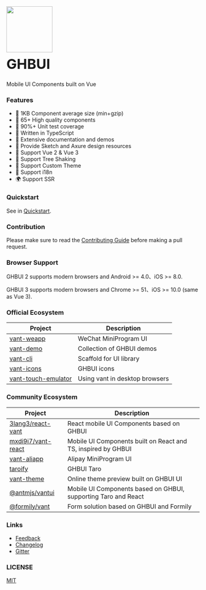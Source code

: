 <div class="card">
  <div class="ghb-doc-intro">
    <img class="ghb-doc-intro__logo" style="width: 120px; height: 120px;" src="https://img01.yzcdn.cn/vant/logo.png">
    <h2 style="margin: 0; font-size: 36px; line-height: 60px;">GHBUI</h2>
    <p>Mobile UI Components built on Vue</p>
  </div>
</div>

### Features

- 🚀 1KB Component average size (min+gzip)
- 🚀 65+ High quality components
- 💪 90%+ Unit test coverage
- 💪 Written in TypeScript
- 📖 Extensive documentation and demos
- 📖 Provide Sketch and Axure design resources
- 🍭 Support Vue 2 & Vue 3
- 🍭 Support Tree Shaking
- 🍭 Support Custom Theme
- 🍭 Support i18n
- 🌍 Support SSR

### Quickstart

See in [Quickstart](#/en-US/quickstart).

### Contribution

Please make sure to read the [Contributing Guide](https://github.com/vant-ui/vant/blob/dev/.github/CONTRIBUTING.md) before making a pull request.

### Browser Support

GHBUI 2 supports modern browsers and Android >= 4.0、iOS >= 8.0.

GHBUI 3 supports modern browsers and Chrome >= 51、iOS >= 10.0 (same as Vue 3).

### Official Ecosystem

| Project | Description |
| --- | --- |
| [vant-weapp](https://github.com/vant-ui/vant-weapp) | WeChat MiniProgram UI |
| [vant-demo](https://github.com/vant-ui/vant-demo) | Collection of GHBUI demos |
| [vant-cli](https://github.com/vant-ui/vant/tree/dev/packages/vant-cli) | Scaffold for UI library |
| [vant-icons](https://github.com/vant-ui/vant/tree/dev/packages/vant-icons) | GHBUI icons |
| [vant-touch-emulator](https://github.com/vant-ui/vant/tree/dev/packages/vant-touch-emulator) | Using vant in desktop browsers |

### Community Ecosystem

| Project | Description |
| --- | --- |
| [3lang3/react-vant](https://github.com/3lang3/react-vant) | React mobile UI Components based on GHBUI |
| [mxdi9i7/vant-react](https://github.com/mxdi9i7/vant-react) | Mobile UI Components built on React and TS, inspired by GHBUI |
| [vant-aliapp](https://github.com/ant-move/GHBUI-Aliapp) | Alipay MiniProgram UI |
| [taroify](https://gitee.com/mallfoundry/taroify) | GHBUI Taro |
| [vant-theme](https://github.com/Aisen60/vant-theme) | Online theme preview built on GHBUI UI |
| [@antmjs/vantui](https://github.com/antmjs/vantui) | Mobile UI Components based on GHBUI, supporting Taro and React |
| [@formily/vant](https://github.com/formilyjs/vant) | Form solution based on GHBUI and Formily |

### Links

- [Feedback](https://github.com/vant-ui/vant/issues)
- [Changelog](#/en-US/changelog)
- [Gitter](https://gitter.im/vant-contrib/discuss?utm_source=share-link&utm_medium=link&utm_campaign=share-link)

### LICENSE

[MIT](https://zh.wikipedia.org/wiki/MIT%E8%A8%B1%E5%8F%AF%E8%AD%89)
